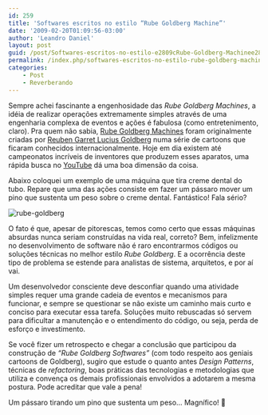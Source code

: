```yaml
---
id: 259
title: 'Softwares escritos no estilo “Rube Goldberg Machine”'
date: '2009-02-20T01:09:56-03:00'
author: 'Leandro Daniel'
layout: post
guid: /post/Softwares-escritos-no-estilo-e2809cRube-Goldberg-Machinee2809d.aspx
permalink: /index.php/softwares-escritos-no-estilo-rube-goldberg-machine/
categories:
    - Post
    - Reverberando
---
```


Sempre achei fascinante a engenhosidade das *Rube Goldberg Machines*, a idéia de realizar operações extremamente simples através de uma engenharia complexa de eventos e ações é fabulosa (como entretenimento, claro). Pra quem não sabia, [Rube Goldberg Machines](http://en.wikipedia.org/wiki/Rube_Goldberg_machine) foram originalmente criadas por [Reuben Garret Lucius Goldberg](http://en.wikipedia.org/wiki/Rube_Goldberg) numa série de cartoons que ficaram conhecidos internacionalmente. Hoje em dia existem até campeonatos incríveis de inventores que produzem esses aparatos, uma rápida busca no [YouTube](<Goldberg machine>) dá uma boa dimensão da coisa.

Abaixo coloquei um exemplo de uma máquina que tira creme dental do tubo. Repare que uma das ações consiste em fazer um pássaro mover um pino que sustenta um peso sobre o creme dental. Fantástico! Fala sério?

![rube-goldberg](http://leandrodaniel.com/pics/WindowsLiveWriter/CdigoalRubeGoldeberg_150D2/rube-goldberg_7d7ed104-d389-4bc9-a2ae-a2cebbbacb10.jpg "rube-goldberg")

O fato é que, apesar de pitorescas, temos como certo que essas máquinas absurdas nunca seriam construídas na vida real, correto? Bem, infelizmente no desenvolvimento de software não é raro encontrarmos códigos ou soluções técnicas no melhor estilo *Rube Goldberg*. E a ocorrência deste tipo de problema se estende para analistas de sistema, arquitetos, e por aí vai.

Um desenvolvedor consciente deve desconfiar quando uma atividade simples requer uma grande cadeia de eventos e mecanismos para funcionar, e sempre se questionar se não existe um caminho mais curto e conciso para executar essa tarefa. Soluções muito rebuscadas só servem para dificultar a manutenção e o entendimento do código, ou seja, perda de esforço e investimento.

Se você fizer um retrospecto e chegar a conclusão que participou da construção de *“Rube Goldberg Softwares”* (com todo respeito aos geniais cartoons de Goldberg), sugiro que estude o quanto antes *Design Patterns*, técnicas de *refactoring*, boas práticas das tecnologias e metodologias que utiliza e convença os demais profissionais envolvidos a adotarem a mesma postura. Pode acreditar que vale a pena!

Um pássaro tirando um pino que sustenta um peso… Magnífico! 🙂